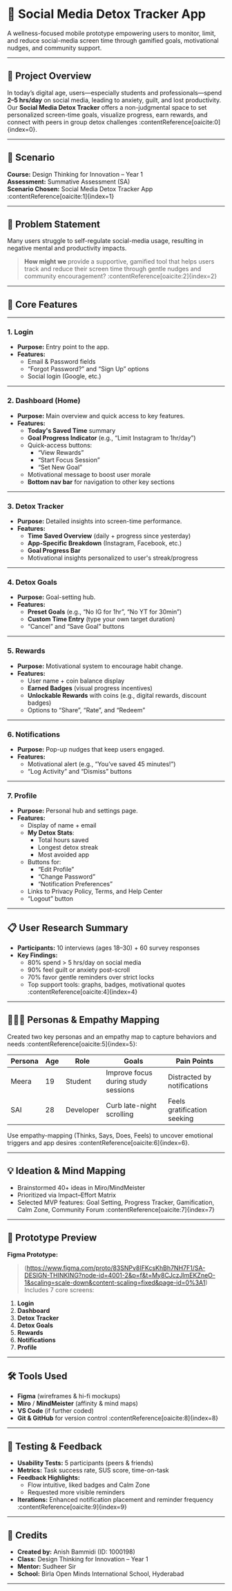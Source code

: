 # 📱 Social Media Detox Tracker App

A wellness-focused mobile prototype empowering users to monitor, limit, and reduce social-media screen time through gamified goals, motivational nudges, and community support.

---

## 🚀 Project Overview  
In today’s digital age, users—especially students and professionals—spend **2–5 hrs/day** on social media, leading to anxiety, guilt, and lost productivity. Our **Social Media Detox Tracker** offers a non-judgmental space to set personalized screen-time goals, visualize progress, earn rewards, and connect with peers in group detox challenges :contentReference[oaicite:0]{index=0}.

---

## 📌 Scenario  
**Course:** Design Thinking for Innovation – Year 1  
**Assessment:** Summative Assessment (SA)  
**Scenario Chosen:** Social Media Detox Tracker App :contentReference[oaicite:1]{index=1}

---

## 🧠 Problem Statement  
Many users struggle to self-regulate social-media usage, resulting in negative mental and productivity impacts.  
> **How might we** provide a supportive, gamified tool that helps users track and reduce their screen time through gentle nudges and community encouragement? :contentReference[oaicite:2]{index=2}

---

## 🎯 Core Features  
---

### 1. **Login**
- **Purpose:** Entry point to the app.
- **Features:**
  - Email & Password fields  
  - “Forgot Password?” and “Sign Up” options  
  - Social login (Google, etc.)  

---

### 2. **Dashboard (Home)**
- **Purpose:** Main overview and quick access to key features.  
- **Features:**
  - **Today's Saved Time** summary  
  - **Goal Progress Indicator** (e.g., “Limit Instagram to 1hr/day”)  
  - Quick-access buttons:
    - “View Rewards”  
    - “Start Focus Session”  
    - “Set New Goal”  
  - Motivational message to boost user morale  
  - **Bottom nav bar** for navigation to other key sections  

---

### 3. **Detox Tracker**
- **Purpose:** Detailed insights into screen-time performance.  
- **Features:**
  - **Time Saved Overview** (daily + progress since yesterday)  
  - **App-Specific Breakdown** (Instagram, Facebook, etc.)  
  - **Goal Progress Bar**  
  - Motivational insights personalized to user's streak/progress  

---

### 4. **Detox Goals**
- **Purpose:** Goal-setting hub.  
- **Features:**
  - **Preset Goals** (e.g., “No IG for 1hr”, “No YT for 30min”)  
  - **Custom Time Entry** (type your own target duration)  
  - “Cancel” and “Save Goal” buttons  

---

### 5. **Rewards**
- **Purpose:** Motivational system to encourage habit change.  
- **Features:**
  - User name + coin balance display  
  - **Earned Badges** (visual progress incentives)  
  - **Unlockable Rewards** with coins (e.g., digital rewards, discount badges)  
  - Options to “Share”, “Rate”, and “Redeem”  

---

### 6. **Notifications**
- **Purpose:** Pop-up nudges that keep users engaged.  
- **Features:**
  - Motivational alert (e.g., “You’ve saved 45 minutes!”)  
  - “Log Activity” and “Dismiss” buttons  

---

### 7. **Profile**
- **Purpose:** Personal hub and settings page.  
- **Features:**
  - Display of name + email  
  - **My Detox Stats**:
    - Total hours saved  
    - Longest detox streak  
    - Most avoided app  
  - Buttons for:  
    - “Edit Profile”  
    - “Change Password”  
    - “Notification Preferences”  
  - Links to Privacy Policy, Terms, and Help Center  
  - “Logout” button  
---

## 📋 User Research Summary  
- **Participants:** 10 interviews (ages 18–30) + 60 survey responses  
- **Key Findings:**  
  - 80% spend > 5 hrs/day on social media  
  - 90% feel guilt or anxiety post-scroll  
  - 70% favor gentle reminders over strict locks  
  - Top support tools: graphs, badges, motivational quotes :contentReference[oaicite:4]{index=4}

---

## 🧑‍🤝‍🧑 Personas & Empathy Mapping  
Created two key personas and an empathy map to capture behaviors and needs :contentReference[oaicite:5]{index=5}:

| Persona | Age | Role       | Goals                                 | Pain Points                       |
|---------|-----|------------|---------------------------------------|-----------------------------------|
| Meera | 19  | Student    | Improve focus during study sessions   | Distracted by notifications       |
| SAI  | 28  | Developer  | Curb late-night scrolling            | Feels gratification seeking       |

Use empathy-mapping (Thinks, Says, Does, Feels) to uncover emotional triggers and app desires :contentReference[oaicite:6]{index=6}.

---

## 💡 Ideation & Mind Mapping  
- Brainstormed 40+ ideas in Miro/MindMeister  
- Prioritized via Impact–Effort Matrix  
- Selected MVP features: Goal Setting, Progress Tracker, Gamification, Calm Zone, Community Forum :contentReference[oaicite:7]{index=7}

---

## 🎨 Prototype Preview  
**Figma Prototype:**  
> (https://www.figma.com/proto/83SNPv8IFKcsKhBh7NH7F1/SA-DESIGN-THINKING?node-id=4001-2&p=f&t=My8CJczJlmEKZneO-1&scaling=scale-down&content-scaling=fixed&page-id=0%3A1)
Includes 7 core screens:
1. **Login**  
2. **Dashboard**  
3. **Detox Tracker**  
4. **Detox Goals**  
5. **Rewards**  
6. **Notifications**  
7. **Profile**

---

## 🛠 Tools Used  
- **Figma** (wireframes & hi-fi mockups)  
- **Miro** / **MindMeister** (affinity & mind maps)  
- **VS Code** (if further coded)  
- **Git & GitHub** for version control :contentReference[oaicite:8]{index=8}

---

## 🧪 Testing & Feedback  
- **Usability Tests:** 5 participants (peers & friends)  
- **Metrics:** Task success rate, SUS score, time-on-task  
- **Feedback Highlights:**  
  - Flow intuitive, liked badges and Calm Zone  
  - Requested more visible reminders  
- **Iterations:** Enhanced notification placement and reminder frequency :contentReference[oaicite:9]{index=9}

---

## 🙌 Credits  
- **Created by:** Anish Bammidi (ID: 1000198)  
- **Class:** Design Thinking for Innovation – Year 1  
- **Mentor:** Sudheer Sir
- **School:** Birla Open Minds International School, Hyderabad

---

